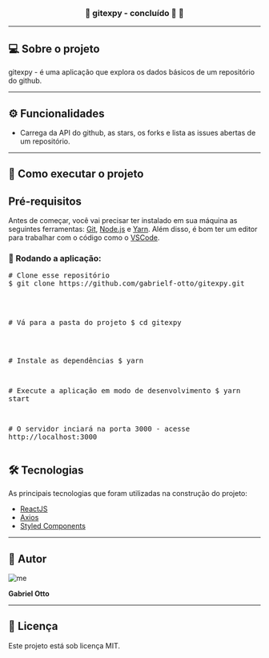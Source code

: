 <p align="center">
   <a href="" target="_blank"><img src="https://img.shields.io/badge/made%20by-gabrielf.otto-red" alt=""></a>
   <a href="" target="_blank"><img src="https://img.shields.io/badge/license-MIT-green" alt=""></a>
</p>

<h3 align="center">🚧 gitexpy - concluído 🚀 🚧</h3>
<hr />

<h2>💻 Sobre o projeto</h2>
<p>gitexpy - é uma aplicação que explora os dados básicos de um repositório do github.</p>
<hr />

<h2>⚙️ Funcionalidades</h2>
<ul>
   <li>Carrega da API do github, as stars, os forks e lista as issues abertas de um repositório.</li>
</ul>
<hr />

<h2>🚀 Como executar o projeto</h2>
<h2>Pré-requisitos</h2>
<p>Antes de começar, você vai precisar ter instalado em sua máquina as seguintes ferramentas: <a href="https://git-scm.com/downloads">Git</a>, <a href="https://nodejs.org/pt-br/download/">Node.js</a> e <a href="https://classic.yarnpkg.com/en/docs/install#windows-stable">Yarn</a>. Além disso, é bom ter um editor para trabalhar com o código como o <a href="https://code.visualstudio.com/download">VSCode</a>.</p>

<h3>🧭 Rodando a aplicação:</h3>
<div>
   <pre>
<span>#</span> Clone esse repositório
$ git clone https://github.com/gabrielf-otto/gitexpy.git<br><br>
  
   <span>#</span> Vá para a pasta do projeto
   $ cd gitexpy<br><br>
      
   <span>#</span> Instale as dependências
   $ yarn<br>
      
   <span>#</span> Execute a aplicação em modo de desenvolvimento
   $ yarn start<br>
      
   <span>#</span> O servidor inciará na porta 3000 - acesse http://localhost:3000
   </pre>
</div>

<h2>🛠 Tecnologias</h2>
<p>As principais tecnologias que foram utilizadas na construção do projeto:</p>
<ul>
   <li><a href="https://pt-br.reactjs.org/" target="_blank">ReactJS</a></li>
   <li><a href="https://github.com/axios/axios" target="_blank">Axios</a></li>
   <li><a href="https://styled-components.com/" target="_blank">Styled Components</a></li>
</ul>
<hr />


<h2>🦸 Autor</h2>
<img src="https://avatars.githubusercontent.com/u/68665746?s=96&v=4" alt="me">
<p><b>Gabriel Otto</b></p>
<hr />


<h2>📝 Licença</h2>
<p>Este projeto está sob licença MIT.</p>
